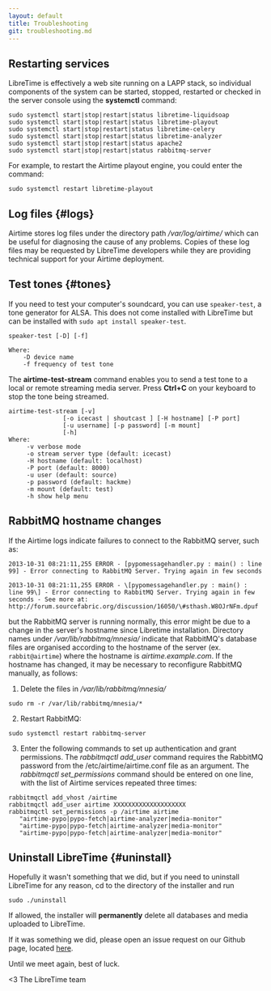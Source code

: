 ```yaml
---
layout: default
title: Troubleshooting
git: troubleshooting.md
---
```


## Restarting services

LibreTime is effectively a web site running on a LAPP stack, so individual components of the system can be started, stopped, restarted or checked in the server console using the **systemctl** command:

```
sudo systemctl start|stop|restart|status libretime-liquidsoap
sudo systemctl start|stop|restart|status libretime-playout
sudo systemctl start|stop|restart|status libretime-celery
sudo systemctl start|stop|restart|status libretime-analyzer
sudo systemctl start|stop|restart|status apache2
sudo systemctl start|stop|restart|status rabbitmq-server
```

For example, to restart the Airtime playout engine, you could enter the command:

```
sudo systemctl restart libretime-playout
```

## Log files {#logs}

Airtime stores log files under the directory path */var/log/airtime/* which can be useful for diagnosing the cause of any problems. Copies of these log files may be requested by LibreTime developers while they are providing technical support for your Airtime deployment.

## Test tones {#tones}

If you need to test your computer's soundcard, you can use `speaker-test`, a tone generator for ALSA.
This does not come installed with LibreTime but can be installed with `sudo apt install speaker-test`.

```
speaker-test [-D] [-f]

Where:
    -D device name
    -f frequency of test tone
```

The **airtime-test-stream** command enables you to send a test tone to a local or remote streaming media server. Press **Ctrl+C** on your keyboard to stop the tone being streamed.
```
airtime-test-stream [-v]
               [-o icecast | shoutcast ] [-H hostname] [-P port]
               [-u username] [-p password] [-m mount]
               [-h]
Where:
     -v verbose mode
     -o stream server type (default: icecast)
     -H hostname (default: localhost)
     -P port (default: 8000)
     -u user (default: source)
     -p password (default: hackme)
     -m mount (default: test)
     -h show help menu
```

## RabbitMQ hostname changes

If the Airtime logs indicate failures to connect to the RabbitMQ server, such as:
```
2013-10-31 08:21:11,255 ERROR - [pypomessagehandler.py : main() : line
99] - Error connecting to RabbitMQ Server. Trying again in few seconds

2013-10-31 08:21:11,255 ERROR - \[pypomessagehandler.py : main() : line 99\] - Error connecting to RabbitMQ Server. Trying again in few seconds - See more at: http://forum.sourcefabric.org/discussion/16050/\#sthash.W8OJrNFm.dpuf
```
but the RabbitMQ server is running normally, this error might be due to a change in the server's hostname since Libretime installation. Directory names under */var/lib/rabbitmq/mnesia/* indicate that RabbitMQ's database files are organised according to the hostname of the server (ex. `rabbit@airtime`) where the hostname is *airtime.example.com*. If the hostname has changed, it may be necessary to reconfigure RabbitMQ manually, as follows:

1. Delete the files in */var/lib/rabbitmq/mnesia/*

```
sudo rm -r /var/lib/rabbitmq/mnesia/*
```

2. Restart RabbitMQ:

```
sudo systemctl restart rabbitmq-server
```

3. Enter the following commands to set up authentication and grant permissions. The *rabbitmqctl add\_user* command requires the RabbitMQ password from the /etc/airtime/airtime.conf file as an argument. The *rabbitmqctl set\_permissions* command should be entered on one line, with the list of Airtime services repeated three times:

```
rabbitmqctl add_vhost /airtime
rabbitmqctl add_user airtime XXXXXXXXXXXXXXXXXXXX
rabbitmqctl set_permissions -p /airtime airtime
   "airtime-pypo|pypo-fetch|airtime-analyzer|media-monitor"
   "airtime-pypo|pypo-fetch|airtime-analyzer|media-monitor"
   "airtime-pypo|pypo-fetch|airtime-analyzer|media-monitor"
```

## Uninstall LibreTime {#uninstall}

Hopefully it wasn't something that we did, but if you need to uninstall LibreTime for
any reason, cd to the directory of the installer and run
```
sudo ./uninstall
```

If allowed, the installer will **permanently** delete all databases and media uploaded to
LibreTime.

If it was something we did, please open an issue request on our Github page, located
[here](https://github.com/LibreTime/libretime/issues).

Until we meet again, best of luck.

<3 The LibreTime team
